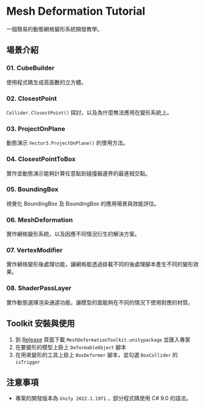 # Mesh Deformation Tutorial
一個簡易的動態網格變形系統開發教學。

## 場景介紹

### 01. CubeBuilder
使用程式碼生成高面數的立方體。

### 02. ClosestPoint
`Collider.ClosestPoint()` 探討，以及為什麼無法應用在變形系統上。

### 03. ProjectOnPlane
動態演示 `Vector3.ProjectOnPlane()` 的使用方法。

### 04. ClosestPointToBox
實作並動態演示能夠計算任意點到碰撞器邊界的最進相交點。

### 05. BoundingBox
視覺化 BoundingBox 及 BoundingBox 的應用場景與效能評估。

### 06. MeshDeformation
實作網格變形系統，以及因應不同情況衍生的解決方案。

### 07. VertexModifier
實作網格變形後處理功能，讓網格能透過掛載不同的後處理腳本產生不同的變形效果。

### 08. ShaderPassLayer
實作動態選擇渲染通道功能，讓模型的面能夠在不同的情況下使用對應的材質。

## Toolkit 安裝與使用
1. 到 [Release](https://github.com/naukri7707/MeshDeformationTutorial/releases) 頁面下載 `MeshDeformationToolkit.unitypackage` 並匯入專案
2. 在要變形的模型上掛上 `DeformableObject` 腳本
3. 在用來變形的工具上掛上 `BoxDeformer` 腳本，並勾選 `BoxCollider` 的 `isTrigger`

## 注意事項
- 專案的開發版本為 `Unity 2022.1.19f1` ，部分程式碼使用 C# 9.0 的語法。